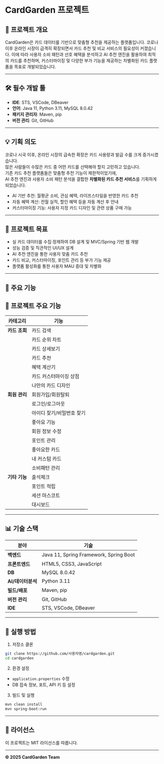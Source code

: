 
# CardGarden 프로젝트

## 📌 프로젝트 개요

CardGarden은 카드 데이터를 기반으로 맞춤형 추천을 제공하는 플랫폼입니다.
코로나 이후 온라인 시장이 급격히 확장되면서 카드 추천 및 비교 서비스의 필요성이 커졌습니다.
이에 따라 사용자 소비 패턴과 선호 혜택을 분석하고 AI 추천 엔진을 활용하여 최적의 카드를 추천하며,
커스터마이징 및 다양한 부가 기능을 제공하는 차별화된 카드 플랫폼을 목표로 개발되었습니다.

---

## 🛠 필수 개발 툴

- **IDE**: STS, VSCode, DBeaver  
- **언어**: Java 11, Python 3.11, MySQL 8.0.42  
- **패키지 관리자**: Maven, pip  
- **버전 관리**: Git, GitHub  

---

## 💡 기획 의도

코로나 시국 이후, 온라인 시장의 급속한 확장은 카드 사용량과 발급 수를 크게 증가시켰습니다.  
많은 사람들이 수많은 카드 중 어떤 카드를 선택해야 할지 고민하고 있습니다.  
기존 카드 추천 플랫폼들은 맞춤형 추천 기능이 제한적이었기에,  
AI 추천 엔진과 사용자 소비 패턴 분석을 결합한 **차별화된 카드 추천 서비스**를 기획하게 되었습니다.

- AI 기반 추천: 월평균 소비, 관심 혜택, 라이프스타일을 반영한 카드 추천
- 자동 혜택 계산: 전월 실적, 할인 혜택 등을 자동 계산 후 안내
- 커스터마이징 기능: 사용자 지정 카드 디자인 및 관련 상품 구매 가능

---

## 🎯 프로젝트 목표

- 실 카드 데이터를 수집·정제하여 DB 설계 및 MVC/Spring 기반 웹 개발
- 성능 검증 및 직관적인 UI/UX 설계
- AI 추천 엔진을 통한 사용자 맞춤 카드 추천
- 카드 비교, 커스터마이징, 포인트 관리 등 부가 기능 제공
- 플랫폼 활성화를 통한 사용자 MAU 증대 및 차별화

---

## 📂 주요 기능

## 🎯 프로젝트 주요 기능

| **카테고리** | **기능** |
|--------------|----------|
| **카드 조회** | 카드 검색 |
|              | 카드 순위 차트 |
|              | 카드 상세보기 |
|              | 카드 추천 |
|              | 혜택 계산기 |
|              | 카드 커스터마이징 상점 |
|              | 나만의 카드 디자인 |
| **회원 관리** | 회원가입/회원탈퇴 |
|              | 로그인/로그아웃 |
|              | 아이디 찾기/비밀번호 찾기 |
|              | 좋아요 기능 |
|              | 회원 정보 수정 |
|              | 포인트 관리 |
|              | 좋아요한 카드 |
|              | 내 커스텀 카드 |
|              | 소비패턴 관리 |
| **기타 기능** | 출석체크 |
|              | 포인트 적립 |
|              | 세션 마스코트 |
|              | 대시보드 |

---

## 📊 기술 스택

| 분야 | 기술 |
|------|------|
| **백엔드** | Java 11, Spring Framework, Spring Boot |
| **프론트엔드** | HTML5, CSS3, JavaScript |
| **DB** | MySQL 8.0.42 |
| **AI/데이터분석** | Python 3.11 |
| **빌드/배포** | Maven, pip |
| **버전 관리** | Git, GitHub |
| **IDE** | STS, VSCode, DBeaver |

---

## 📌 실행 방법

1. 저장소 클론
```bash
git clone https://github.com/사용자명/cardgarden.git
cd cardgarden
```
2. 환경 설정
- `application.properties` 수정
- DB 접속 정보, 포트, API 키 등 설정

3. 빌드 및 실행
```bash
mvn clean install
mvn spring-boot:run
```

---

## 📜 라이선스

이 프로젝트는 MIT 라이선스를 따릅니다.

---

**© 2025 CardGarden Team**
